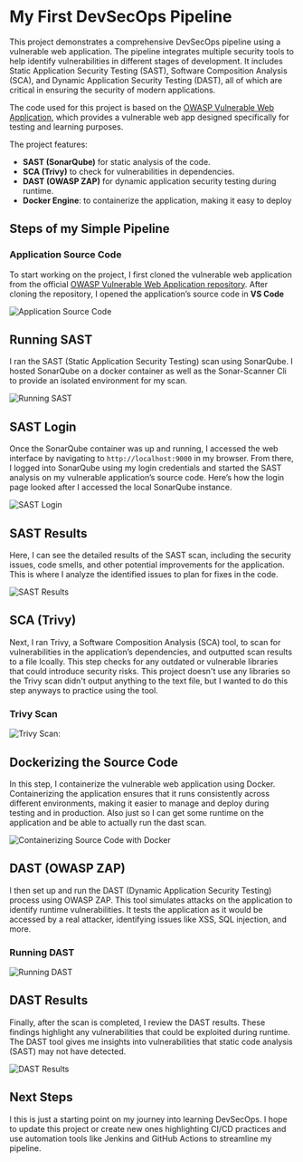 # My First DevSecOps Pipeline

This project demonstrates a comprehensive DevSecOps pipeline using a vulnerable web application. The pipeline integrates multiple security tools to help identify vulnerabilities in different stages of development. It includes Static Application Security Testing (SAST), Software Composition Analysis (SCA), and Dynamic Application Security Testing (DAST), all of which are critical in ensuring the security of modern applications.

The code used for this project is based on the [OWASP Vulnerable Web Application](https://github.com/OWASP/Vulnerable-Web-Application), which provides a vulnerable web app designed specifically for testing and learning purposes.

The project features:

- **SAST (SonarQube)** for static analysis of the code.
- **SCA (Trivy)** to check for vulnerabilities in dependencies.
- **DAST (OWASP ZAP)** for dynamic application security testing during runtime.
- **Docker Engine**: to containerize the application, making it easy to deploy


## Steps of my Simple Pipeline

### Application Source Code
To start working on the project, I first cloned the vulnerable web application from the official [OWASP Vulnerable Web Application repository](https://github.com/OWASP/Vulnerable-Web-Application). After cloning the repository, I opened the application’s source code in **VS Code**

![Application Source Code](images/application_source.png)

## Running SAST
I ran the SAST (Static Application Security Testing) scan using SonarQube. I hosted SonarQube on a docker container as well as the Sonar-Scanner Cli to provide an isolated environment for my scan.

![Running SAST](images/running-scan.jpg)

## SAST Login
Once the SonarQube container was up and running, I accessed the web interface by navigating to `http://localhost:9000` in my browser. From there, I logged into SonarQube using my login credentials and started the SAST analysis on my vulnerable application’s source code. Here’s how the login page looked after I accessed the local SonarQube instance.

![SAST Login](images/sast-login.png)

## SAST Results
Here, I can see the detailed results of the SAST scan, including the security issues, code smells, and other potential improvements for the application. This is where I analyze the identified issues to plan for fixes in the code.

![SAST Results](images/sast-results.png)

## SCA (Trivy)
Next, I ran Trivy, a Software Composition Analysis (SCA) tool, to scan for vulnerabilities in the application’s dependencies, and outputted scan results to a file lcoally. This step checks for any outdated or vulnerable libraries that could introduce security risks. This project doesn't use any libraries so the Trivy scan didn't output anything to the text file, but I wanted to do this step anyways to practice using the tool.

### Trivy Scan
![Trivy Scan:](images/trivy-scan.png)

## Dockerizing the Source Code
In this step, I containerize the vulnerable web application using Docker. Containerizing the application ensures that it runs consistently across different environments, making it easier to manage and deploy during testing and in production. Also just so I can get some runtime on the application and be able to actually run the dast scan.

![Containerizing Source Code with Docker](images/docker-of-image.png)

## DAST (OWASP ZAP)
I then set up and run the DAST (Dynamic Application Security Testing) process using OWASP ZAP. This tool simulates attacks on the application to identify runtime vulnerabilities. It tests the application as it would be accessed by a real attacker, identifying issues like XSS, SQL injection, and more.

### Running DAST
![Running DAST](images/dast.png)

## DAST Results
Finally, after the scan is completed, I review the DAST results. These findings highlight any vulnerabilities that could be exploited during runtime. The DAST tool gives me insights into vulnerabilities that static code analysis (SAST) may not have detected.

![DAST Results](images/dast-results.png)

## Next Steps
I this is just a starting point on my journey into learning DevSecOps. I hope to update this project or create new ones highlighting CI/CD practices and use automation tools like Jenkins and GitHub Actions to streamline my pipeline. 
